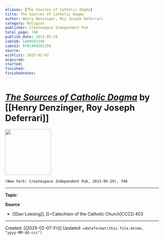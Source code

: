 ```yaml
---
aliases: [The Sources of Catholic Dogma]
title: The Sources of Catholic Dogma
author: Henry Denzinger, Roy Joseph Deferrari
category: Religion
publisher: Createspace Independent Pub
total_page: 748
publish_date: 2013-05-29
isbn10: 1489592199
isbn13: 9781489592194
source: 
wishlist: 2025-02-07
acquired: 
started: 
finished: 
finishednotes: 
---
```

# *[The Sources of Catholic Dogma]()* by [[Henry Denzinger, Roy Joseph Deferrari]]

<img src="http://books.google.com/books/content?id=4VQjnQEACAAJ&printsec=frontcover&img=1&zoom=1&source=gbs_api" width=150>

`(New York: Createspace Independent Pub, 2013-05-29), 748`



--- 
**Topic**: 

**Source**
- [[Dan Loesing]], [[~Catechism of the Catholic Church|CCC]] 403
 
---
Created: [[2025-02-07-Fri]]
Updated: `=dateformat(this.file.mtime, "yyyy-MM-dd-ccc")`